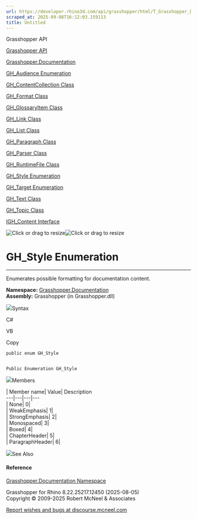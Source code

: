 ```yaml
---
url: https://developer.rhino3d.com/api/grasshopper/html/T_Grasshopper_Documentation_GH_Style.htm
scraped_at: 2025-09-08T16:12:03.159113
title: Untitled
---
```


Grasshopper API

[Grasshopper API](../html/723c01da-9986-4db2-8f53-6f3a7494df75.htm
"Grasshopper API")

[Grasshopper.Documentation](../html/N_Grasshopper_Documentation.htm
"Grasshopper.Documentation")

[GH_Audience Enumeration](../html/T_Grasshopper_Documentation_GH_Audience.htm
"GH_Audience Enumeration")

[GH_ContentCollection
Class](../html/T_Grasshopper_Documentation_GH_ContentCollection.htm
"GH_ContentCollection Class")

[GH_Format Class](../html/T_Grasshopper_Documentation_GH_Format.htm "GH_Format
Class")

[GH_GlossaryItem
Class](../html/T_Grasshopper_Documentation_GH_GlossaryItem.htm
"GH_GlossaryItem Class")

[GH_Link Class](../html/T_Grasshopper_Documentation_GH_Link.htm "GH_Link
Class")

[GH_List Class](../html/T_Grasshopper_Documentation_GH_List.htm "GH_List
Class")

[GH_Paragraph Class](../html/T_Grasshopper_Documentation_GH_Paragraph.htm
"GH_Paragraph Class")

[GH_Parser Class](../html/T_Grasshopper_Documentation_GH_Parser.htm "GH_Parser
Class")

[GH_RuntimeFile Class](../html/T_Grasshopper_Documentation_GH_RuntimeFile.htm
"GH_RuntimeFile Class")

[GH_Style Enumeration](../html/T_Grasshopper_Documentation_GH_Style.htm
"GH_Style Enumeration")

[GH_Target Enumeration](../html/T_Grasshopper_Documentation_GH_Target.htm
"GH_Target Enumeration")

[GH_Text Class](../html/T_Grasshopper_Documentation_GH_Text.htm "GH_Text
Class")

[GH_Topic Class](../html/T_Grasshopper_Documentation_GH_Topic.htm "GH_Topic
Class")

[IGH_Content Interface](../html/T_Grasshopper_Documentation_IGH_Content.htm
"IGH_Content Interface")

![Click or drag to resize](../icons/TocOpen.gif)![Click or drag to
resize](../icons/TocClose.gif)

# GH_Style Enumeration  
  
---  
  
Enumerates possible formatting for documentation content.

**Namespace:** [Grasshopper.Documentation](N_Grasshopper_Documentation.htm)  
**Assembly:** Grasshopper (in Grasshopper.dll)

![](../icons/SectionExpanded.png)Syntax

C#

VB

Copy

    
    
    public enum GH_Style
    
    
    Public Enumeration GH_Style

![](../icons/SectionExpanded.png)Members

| Member name| Value| Description  
---|---|---|---  
| None| 0|  
| WeakEmphasis| 1|  
| StrongEmphasis| 2|  
| Monospaced| 3|  
| Boxed| 4|  
| ChapterHeader| 5|  
| ParagraphHeader| 6|  
  
![](../icons/SectionExpanded.png)See Also

#### Reference

[Grasshopper.Documentation Namespace](N_Grasshopper_Documentation.htm)

Grasshopper for Rhino 8.22.25217.12450 (2025-08-05)  
Copyright © 2009-2025 Robert McNeel & Associates

[Report wishes and bugs at
discourse.mcneel.com](https://discourse.mcneel.com/c/grasshopper)


